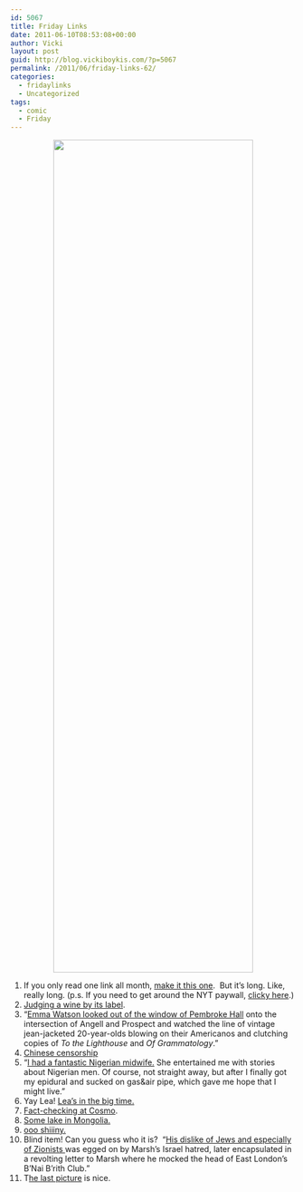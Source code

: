 ```yaml
---
id: 5067
title: Friday Links
date: 2011-06-10T08:53:08+00:00
author: Vicki
layout: post
guid: http://blog.vickiboykis.com/?p=5067
permalink: /2011/06/friday-links-62/
categories:
  - fridaylinks
  - Uncategorized
tags:
  - comic
  - Friday
---
```

<p style="text-align: center;">
  <a href="http://blog.vickiboykis.com/wp-content/uploads/2011/06/revolution.jpg"><img class="aligncenter size-full wp-image-5076" title="revolution" src="http://blog.vickiboykis.com/wp-content/uploads/2011/06/revolution.jpg" alt="" width="353" height="1470" /></a>
</p>

  1. If you only read one link all month, <a href="http://www.nytimes.com/2011/06/12/magazine/a-rough-guide-to-disney-world.html" target="_blank">make it this one</a>.  But it&#8217;s long. Like, really long. (p.s. If you need to get around the NYT paywall, <a href="http://euri.ca/2011/03/get-around-new-york-times-20-article-limit/" target="_blank">clicky here</a>.)
  2. <a href="http://newyork.grubstreet.com/2011/06/sloshed_maybe_we_should_be_jud.html" target="_blank">Judging a wine by its label</a>.
  3. &#8220;<a href="http://www.theawl.com/2011/06/why-emma-watson-really-left-brown" target="_blank">Emma Watson looked out of the window of Pembroke Hall</a> onto the intersection of Angell and Prospect and watched the line of vintage jean-jacketed 20-year-olds blowing on their Americanos and clutching copies of _To the Lighthouse_ and _Of Grammatology_.&#8221;
  4. <a href="http://www.economist.com/blogs/prospero/2011/06/chinese-censorship" target="_blank">Chinese censorship</a>
  5. &#8220;<a href="http://scaryazeri.blogspot.com/2011/06/where-did-my-brain-go.html" target="_blank">I had a fantastic Nigerian midwife.</a> She entertained me with stories about Nigerian men. Of course, not straight away, but after I finally got my epidural and sucked on gas&air pipe, which gave me hope that I might live.&#8221;
  6. Yay Lea! <a href="http://www.jewcy.com/arts-and-culture/the-big-jewcy-lea-zeltserman-blogging-the-soviet-jewish-experience" target="_blank">Lea&#8217;s in the big time.</a>
  7. <a href="http://www.slate.com/id/2294870/" target="_blank">Fact-checking at Cosmo</a>.
  8. <a href="http://www.eurasianet.org/node/63059" target="_blank">Some lake in Mongolia. </a>
  9. <a href="http://wordswithoutborders.org/issue/may-2011/" target="_blank">ooo shiiiny.</a>
 10. Blind item! Can you guess who it is?  &#8220;<a href="http://kottke.org/11/06/the-unpleasant-roald-dahl" target="_blank">His dislike of Jews and especially of Zionists </a>was egged on by Marsh&#8217;s Israel hatred, later encapsulated in a revolting letter to Marsh where he mocked the head of East London&#8217;s B&#8217;Nai B&#8217;rith Club.&#8221;
 11. T<a href="http://www.rimarama.com/2011/06/why-did-the-turtle-cross-the-road.html" target="_blank">he last picture</a> is nice.